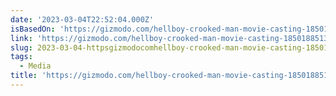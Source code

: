 ```yaml
---
date: '2023-03-04T22:52:04.000Z'
isBasedOn: 'https://gizmodo.com/hellboy-crooked-man-movie-casting-1850188513'
link: 'https://gizmodo.com/hellboy-crooked-man-movie-casting-1850188513'
slug: 2023-03-04-httpsgizmodocomhellboy-crooked-man-movie-casting-1850188513
tags:
  - Media
title: 'https://gizmodo.com/hellboy-crooked-man-movie-casting-1850188513'
---
```


